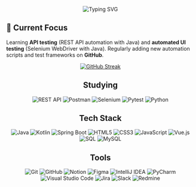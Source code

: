 <p align="center">
    <img src="https://readme-typing-svg.demolab.com/?center=true&vCenter=true&lines=Hello;I%27m+Seonggon;I%27m+studying+test+automation." alt="Typing SVG" />
</p>

## 🚀 Current Focus
Learning **API testing** (REST API automation with Java) and **automated UI testing** (Selenium WebDriver with Java). Regularly adding new automation scripts and test frameworks on **GitHub**.
<p align="center">
  <a href="https://git.io/streak-stats"><img src="https://streak-stats.demolab.com?user=ilsan4509" alt="GitHub Streak" /></a>
</p>
<h2 align="center">Studying</h2>
<p align="center">
    <img src="https://img.shields.io/badge/REST%20API-%2385EA2D?style=for-the-badge&logo=swagger&logoColor=black" alt="REST API" />
    <img src="https://img.shields.io/badge/Postman-%23FF6C37?style=for-the-badge&logo=postman&logoColor=white" alt="Postman" />
    <img src="https://img.shields.io/badge/Selenium-%2343B02A?style=for-the-badge&logo=selenium&logoColor=white" alt="Selenium" />
    <img src="https://img.shields.io/badge/Pytest-%23FFFFFF?style=for-the-badge&logo=pytest&logoColor=%232F9FE3" alt="Pytest" />
    <img src="https://img.shields.io/badge/Python-%233670A0?style=for-the-badge&logo=python&logoColor=%23FFDD54" alt="Python" />
</p>

<h2 align="center">Tech Stack</h2>
<p align="center">
    <img src="https://img.shields.io/badge/Java-%23ED8B00?style=for-the-badge&logo=openjdk&logoColor=white" alt="Java" />
    <img src="https://img.shields.io/badge/Kotlin-%237F52FF?style=for-the-badge&logo=kotlin&logoColor=white" alt="Kotlin" />
    <img src="https://img.shields.io/badge/Spring%20Boot-%236DB33F?style=for-the-badge&logo=springboot&logoColor=white" alt="Spring Boot" />
    <img src="https://img.shields.io/badge/HTML5-%23E34F26?style=for-the-badge&logo=html5&logoColor=white" alt="HTML5" />
    <img src="https://img.shields.io/badge/CSS3-%231572B6?style=for-the-badge&logo=css3&logoColor=white" alt="CSS3" />
    <img src="https://img.shields.io/badge/JavaScript-%23323330?style=for-the-badge&logo=javascript&logoColor=%23F7DF1E" alt="JavaScript" />
    <img src="https://img.shields.io/badge/Vue.js-%2335495E?style=for-the-badge&logo=vuedotjs&logoColor=%234FC08D" alt="Vue.js" />
    <img src="https://img.shields.io/badge/SQL-%23336791?style=for-the-badge&logo=database&Color=white" alt="SQL" />
    <img src="https://img.shields.io/badge/MySQL-%234479A1?style=for-the-badge&logo=mysql&logoColor=white" alt="MySQL" />
</p>

<h2 align="center">Tools</h2>
<p align="center">
  <img src="https://img.shields.io/badge/Git-%23F05033?style=for-the-badge&logo=git&logoColor=white" alt="Git" />
  <img src="https://img.shields.io/badge/GitHub-%23121011?style=for-the-badge&logo=github&logoColor=white" alt="GitHub" />
  <img src="https://img.shields.io/badge/Notion-%23000000?style=for-the-badge&logo=notion&logoColor=white" alt="Notion" />
  <img src="https://img.shields.io/badge/Figma-%23F24E1E?style=for-the-badge&logo=figma&logoColor=white" alt="Figma" />
  <img src="https://img.shields.io/badge/IntelliJ%20IDEA-%23000000?style=for-the-badge&logo=intellij-idea&logoColor=white" alt="IntelliJ IDEA" />
  <img src="https://img.shields.io/badge/PyCharm-%23000000?style=for-the-badge&logo=pycharm&logoColor=white" alt="PyCharm" />
  <img src="https://img.shields.io/badge/Visual%20Studio-%230078D7?style=for-the-badge&logo=Visual-Studio&logoColor=white" alt="Visual Studio Code" />
  <img src="https://img.shields.io/badge/Jira-%230A0FFF?style=for-the-badge&logo=jira&logoColor=white" alt="Jira" />
  <img src="https://img.shields.io/badge/Slack-%234A154B?style=for-the-badge&logo=slack&logoColor=white" alt="Slack" />
  <img src="https://img.shields.io/badge/Redmine-%23B32024?style=for-the-badge&logo=redmine&logoColor=white" alt="Redmine" />
</p>
